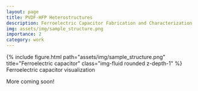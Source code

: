 ```yaml
---
layout: page
title: PVDF-HFP Heterostructures
description: Ferroelectric Capacitor Fabrication and Characterization
img: assets/img/sample_structure.png
importance: 2
category: work
---
```


<div class="row">
    <div class="col-sm mt-3 mt-md-0">
        {% include figure.html path="assets/img/sample_structure.png" title="Ferroelectric capacitor" class="img-fluid rounded z-depth-1" %}
    </div>
</div>
<div class="caption">
    Ferroelectric capacitor visualization
</div>

More coming soon!
